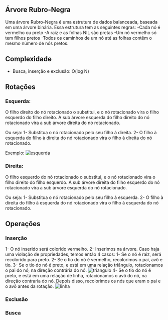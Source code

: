 ## Árvore Rubro-Negra
Uma árvore Rubro-Negra é uma estrutura de dados balanceada, baseada em uma árvore binária. Essa estrutura tem as seguintes regras:
-Cada nó é vermelho ou preto
-A raiz e as folhas NIL são pretas
-Um nó vermelho só tem filhos pretos
-Todos os caminhos de um nó até as folhas contêm o mesmo número de nós pretos.

## Complexidade
- Busca, inserção e exclusão: O(log N)

## Rotações

### Esquerda:
O filho direito do nó rotacionado o substitui, e o nó rotacionado vira o filho esquerdo do filho direito. A sub árvore esquerda do filho direito do nó rotacionado vira a sub árvore direita do nó rotacionado.

Ou seja:
1- Substitua o nó rotacionado pelo seu filho à direita.
2- O filho à esquerda do filho à direita do nó rotacionado vira o filho à direita do nó rotacionado.

Exemplo:
![esquerda](https://user-images.githubusercontent.com/62142509/218327719-76102692-83b9-491e-9434-112ff5d0547f.png)

### Direita:
O filho esquerdo do nó rotacionado o substitui, e o nó rotacionado vira o filho direito do filho esquerdo. A sub árvore direita do filho esquerdo do nó rotacionado vira a sub árvore esquerda do nó rotacionado.

Ou seja:
1- Substitua o nó rotacionado pelo seu filho à esquerda.
2- O filho à direita do filho à esquerda do nó rotacionado vira o filho à esquerda do nó rotacionado.

## Operações

### Inserção
1- O nó inserido será colorido vermelho.
2- Inserimos na árvore. Caso haja uma violação de propriedades, temos então 4 casos:
  1- Se o nó é raiz, será recolorido para preto.
  2- Se o tio do nó é vermelho, recolorimos o pai, avô e tio.
  3- Se o tio do nó é preto, e está em uma relação triângulo, rotacionamos o pai do nó, na direção contrária do nó.
![triangulo](https://user-images.githubusercontent.com/62142509/218329048-974b7bbb-4afd-424c-99f0-c46aad071421.png)
  4- Se o tio do nó é preto, e está em uma relação de linha, rotacionamos o avô do nó, na direção contraria do nó. Depois disso, recolorimos os nós que eram o pai e o avô antes da rotação.
![linha](https://user-images.githubusercontent.com/62142509/218329197-386e423c-ec2d-42d5-87fd-79cc2edf884a.png)

### Exclusão

### Busca
